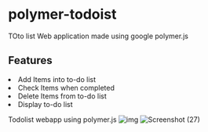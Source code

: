 # polymer-todoist

TOto list Web application made using google polymer.js

## Features

<li>Add Items into to-do list</li>
<li>Check Items when completed</li>
<li>Delete Items from to-do list</li>
<li>Display to-do list</li>

Todolist webapp using polymer.js
![img](https://user-images.githubusercontent.com/59198489/165891498-5a2ebe1d-d688-41ab-abb2-9ae4a06be50c.PNG)
![Screenshot (27)](https://user-images.githubusercontent.com/59198489/165891603-4c42d5cb-5005-48fe-a5fc-96a5ae7db0c7.png)
